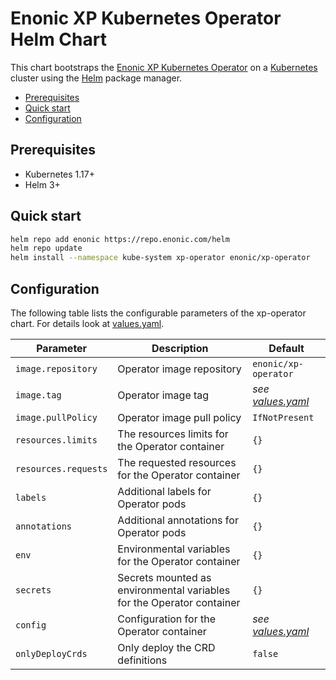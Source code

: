 <h1>Enonic XP Kubernetes Operator Helm Chart</h1>

This chart bootstraps the [Enonic XP Kubernetes Operator](../) on a [Kubernetes](http://kubernetes.io) cluster using the [Helm](https://helm.sh) package manager.

- [Prerequisites](#prerequisites)
- [Quick start](#quick-start)
- [Configuration](#configuration)

## Prerequisites

- Kubernetes 1.17+
- Helm 3+

## Quick start

```bash
helm repo add enonic https://repo.enonic.com/helm
helm repo update
helm install --namespace kube-system xp-operator enonic/xp-operator
```

## Configuration

The following table lists the configurable parameters of the xp-operator chart. For details look at [values.yaml](./values.yaml).

| Parameter            | Description                                                           | Default                            |
| -------------------- | --------------------------------------------------------------------- | ---------------------------------- |
| `image.repository`   | Operator image repository                                             | `enonic/xp-operator`               |
| `image.tag`          | Operator image tag                                                    | _see [values.yaml](./values.yaml)_ |
| `image.pullPolicy`   | Operator image pull policy                                            | `IfNotPresent`                     |
| `resources.limits`   | The resources limits for the Operator container                       | `{}`                               |
| `resources.requests` | The requested resources for the Operator container                    | `{}`                               |
| `labels`             | Additional labels for Operator pods                                   | `{}`                               |
| `annotations`        | Additional annotations for Operator pods                              | `{}`                               |
| `env`                | Environmental variables for the Operator container                    | `{}`                               |
| `secrets`            | Secrets mounted as environmental variables for the Operator container | `{}`                               |
| `config`             | Configuration for the Operator container                              | _see [values.yaml](./values.yaml)_ |
| `onlyDeployCrds`     | Only deploy the CRD definitions                                       | `false`                            |
